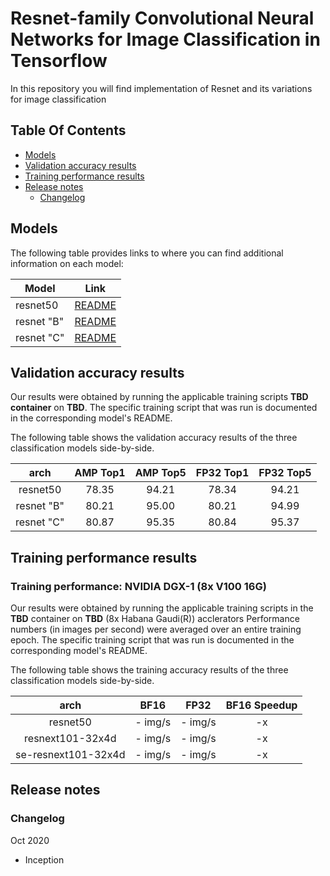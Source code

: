 # Resnet-family Convolutional Neural Networks for Image Classification in Tensorflow

In this repository you will find implementation of Resnet and its variations for image
classification

## Table Of Contents

* [Models](#models)
* [Validation accuracy results](#validation-accuracy-results)
* [Training performance results](#training-performance-results)
* [Release notes](#release-notes)
  * [Changelog](#changelog)


## Models

The following table provides links to where you can find additional information on each model:

| **Model** | **Link**|
|-----------|---------|
| resnet50 | [README](./resnet50v1.5/README.md) |
| resnet "B" | [README](./resnext101-32x4d/README.md) |
| resnet "C" | [README](./se-resnext101-32x4d/README.md) |

## Validation accuracy results

Our results were obtained by running the applicable training scripts **TBD container** 
on **TBD**. The specific training script that was run is documented in the corresponding model's README.

The following table shows the validation accuracy results of the 
three classification models side-by-side.


| **arch** | **AMP Top1** | **AMP Top5** | **FP32 Top1** | **FP32 Top5** |
|:-:|:-:|:-:|:-:|:-:|
| resnet50            | 78.35 | 94.21 | 78.34 | 94.21 |
| resnet "B"          | 80.21 | 95.00 | 80.21 | 94.99 |
| resnet "C"          | 80.87 | 95.35 | 80.84 | 95.37 |

## Training performance results
### Training performance: NVIDIA DGX-1 (8x V100 16G)

Our results were obtained by running the applicable 
training scripts in the **TBD** container 
on **TBD** (8x Habana Gaudi(R)) acclerators
Performance numbers (in images per second) 
were averaged over an entire training epoch.
The specific training script that was run is documented 
in the corresponding model's README.

The following table shows the training accuracy results of the 
three classification models side-by-side.


| **arch** | **BF16** | **FP32** | **BF16 Speedup** |
|:-:|:-:|:-:|:-:|
| resnet50            | - img/s | - img/s | -x |
| resnext101-32x4d    | - img/s | - img/s | -x |
| se-resnext101-32x4d | - img/s | - img/s | -x |

## Release notes

### Changelog
Oct 2020
  - Inception
